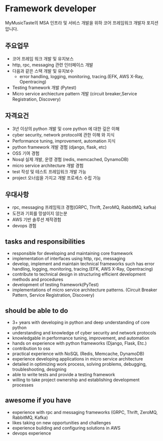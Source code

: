 # Framework developer

MyMusicTaste의 MSA 인프라 및 서비스 개발을 위하 코어 프레임워크 개발자 포지션압니다.

## 주요업무
- 코어 프레임 워크 개발 및 유지보스
- http, rpc, messaging 관련 인터페이스 개발
- 다음과 같은 스택 개발 및 유지보수
    - error handling, logging, monitoring, tracing.(EFK, AWS X-Ray, Opentracing) 
- Testing framework 개발 (Pytest)
- Micro service archiecture pattern 개발 (circuit breaker,Service Registration, Discovery)

## 자격요건
- 3년 이상의 python 개발 및 core python 에 대한 깊은 이해
- cyber security, network protocol에 관한 이해 와 지식
- Performance tuning, improvement, automation 지식
- python framework 개발 경험 (django, flask, etc)
- OSS 기여 경험
- Nosql 실제 개발, 운영 경험 (redis, memcached, DynamoDB)
- micro service architecture 개발 경험 
- test 작성 및 테스트 프레임워크 개발 가능
- project 오너쉽을 가지고 개발 프로세스 수립 가능

## 우대사항
- rpc, messaging 프레임워크 경험(GRPC, Thrift, ZeroMQ, RabbitMQ, kafka)
- 도전과 기회를 망설이지 않는분 
- AWS 기반 솔루션 제작경험
- devops 경험


## tasks and responsibilities
- responsible for developing and maintaining core framework
- implementation of interfaces using http, rpc, messaging
- develop, implement and maintain technical frameworks such has error handling, logging, monitoring, tracing.(EFK, AWS X-Ray, Opentracing)
- contribute to technical design in structuring efficient development methods and procedures
- development of testing framework(PyTest)
- implementations of micro service architecture patterns. (Circuit Breaker Pattern, Service Registration, Discovery)

## should be able to do
- 3+ years with developing in python and deep understanding of core python 
- understanding and knowledge of cyber security and network protocols
- knowledgable in performance tuning, improvement, and automation
- hands on experience with python frameworks (Django, Flask, Etc.)
- contribution to oss
- practical experience with NoSQL (Redis, Memcache, DynamoDB)
- experience developing applications in micro service architecture
- detailed in optimizing work process, solving problems, debugging, troubleshooting, designing 
- able to write tests and provide a testing framework
- willing to take project ownership and establishing development processes

## awesome if you have
- experience with rpc and messaging frameworks (GRPC, Thrift, ZeroMQ, RabbitMQ, Kafka)
- likes taking on new opportunities and challenges
- experience building and configuring solutions in AWS
- devops experience 
